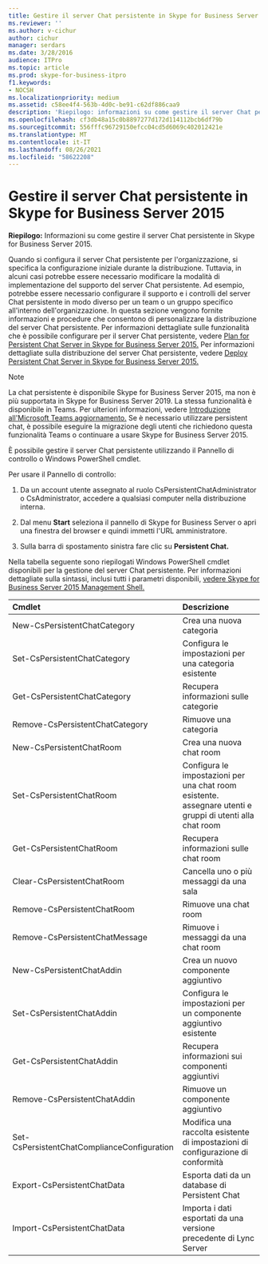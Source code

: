 ```yaml
---
title: Gestire il server Chat persistente in Skype for Business Server 2015
ms.reviewer: ''
ms.author: v-cichur
author: cichur
manager: serdars
ms.date: 3/28/2016
audience: ITPro
ms.topic: article
ms.prod: skype-for-business-itpro
f1.keywords:
- NOCSH
ms.localizationpriority: medium
ms.assetid: c58ee4f4-563b-4d0c-be91-c62df886caa9
description: 'Riepilogo: informazioni su come gestire il server Chat persistente in Skype for Business Server 2015.'
ms.openlocfilehash: cf3db48a15c0b8897277d172d114112bcb6df79b
ms.sourcegitcommit: 556fffc96729150efcc04cd5d6069c402012421e
ms.translationtype: MT
ms.contentlocale: it-IT
ms.lasthandoff: 08/26/2021
ms.locfileid: "58622208"
---
```

# <a name="manage-persistent-chat-server-in-skype-for-business-server-2015"></a>Gestire il server Chat persistente in Skype for Business Server 2015
 
**Riepilogo:** Informazioni su come gestire il server Chat persistente in Skype for Business Server 2015.
  
Quando si configura il server Chat persistente per l'organizzazione, si specifica la configurazione iniziale durante la distribuzione. Tuttavia, in alcuni casi potrebbe essere necessario modificare la modalità di implementazione del supporto del server Chat persistente. Ad esempio, potrebbe essere necessario configurare il supporto e i controlli del server Chat persistente in modo diverso per un team o un gruppo specifico all'interno dell'organizzazione. In questa sezione vengono fornite informazioni e procedure che consentono di personalizzare la distribuzione del server Chat persistente. Per informazioni dettagliate sulle funzionalità che è possibile configurare per il server Chat persistente, vedere [Plan for Persistent Chat Server in Skype for Business Server 2015.](../../plan-your-deployment/persistent-chat-server/persistent-chat-server.md) Per informazioni dettagliate sulla distribuzione del server Chat persistente, vedere [Deploy Persistent Chat Server in Skype for Business Server 2015.](../../deploy/deploy-persistent-chat-server/deploy-persistent-chat-server.md) 

> [!NOTE]
> La chat persistente è disponibile Skype for Business Server 2015, ma non è più supportata in Skype for Business Server 2019. La stessa funzionalità è disponibile in Teams. Per ulteriori informazioni, vedere [Introduzione all'Microsoft Teams aggiornamento.](/microsoftteams/upgrade-start-here) Se è necessario utilizzare persistent chat, è possibile eseguire la migrazione degli utenti che richiedono questa funzionalità Teams o continuare a usare Skype for Business Server 2015. 
  
È possibile gestire il server Chat persistente utilizzando il Pannello di controllo o Windows PowerShell cmdlet. 
  
Per usare il Pannello di controllo:
  
1. Da un account utente assegnato al ruolo CsPersistentChatAdministrator o CsAdministrator, accedere a qualsiasi computer nella distribuzione interna.
    
2. Dal menu **Start** seleziona il pannello di Skype for Business Server o apri una finestra del browser e quindi immetti l'URL amministratore.
    
3. Sulla barra di spostamento sinistra fare clic su **Persistent Chat.**
    
Nella tabella seguente sono riepilogati Windows PowerShell cmdlet disponibili per la gestione del server Chat persistente. Per informazioni dettagliate sulla sintassi, inclusi tutti i parametri disponibili, [vedere Skype for Business Server 2015 Management Shell.](../management-shell.md)
  

|**Cmdlet**|**Descrizione**|
|:-----|:-----|
|New-CsPersistentChatCategory  <br/> |Crea una nuova categoria  <br/> |
|Set-CsPersistentChatCategory  <br/> |Configura le impostazioni per una categoria esistente  <br/> |
|Get-CsPersistentChatCategory  <br/> |Recupera informazioni sulle categorie  <br/> |
|Remove-CsPersistentChatCategory  <br/> |Rimuove una categoria  <br/> |
|New-CsPersistentChatRoom  <br/> |Crea una nuova chat room  <br/> |
|Set-CsPersistentChatRoom  <br/> |Configura le impostazioni per una chat room esistente. assegnare utenti e gruppi di utenti alla chat room  <br/> |
|Get-CsPersistentChatRoom  <br/> |Recupera informazioni sulle chat room  <br/> |
|Clear-CsPersistentChatRoom  <br/> |Cancella uno o più messaggi da una sala  <br/> |
|Remove-CsPersistentChatRoom  <br/> |Rimuove una chat room  <br/> |
|Remove-CsPersistentChatMessage  <br/> |Rimuove i messaggi da una chat room  <br/> |
|New-CsPersistentChatAddin  <br/> |Crea un nuovo componente aggiuntivo  <br/> |
|Set-CsPersistentChatAddin  <br/> |Configura le impostazioni per un componente aggiuntivo esistente  <br/> |
|Get-CsPersistentChatAddin  <br/> |Recupera informazioni sui componenti aggiuntivi  <br/> |
|Remove-CsPersistentChatAddin  <br/> |Rimuove un componente aggiuntivo  <br/> |
|Set-CsPersistentChatComplianceConfiguration  <br/> |Modifica una raccolta esistente di impostazioni di configurazione di conformità  <br/> |
|Export-CsPersistentChatData  <br/> |Esporta dati da un database di Persistent Chat  <br/> |
|Import-CsPersistentChatData  <br/> |Importa i dati esportati da una versione precedente di Lync Server  <br/> |
   

